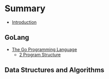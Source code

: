 # Summary
* [Introduction](README.md)

## GoLang
* [The Go Programming Language](gopl/index.md)
  * [2 Program Structure](gopl/2-program-structure.md)

## Data Structures and Algorithms

